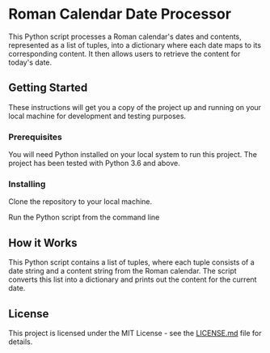 
# Roman Calendar Date Processor

This Python script processes a Roman calendar's dates and contents, represented as a list of tuples, into a dictionary where each date maps to its corresponding content. It then allows users to retrieve the content for today's date.

## Getting Started

These instructions will get you a copy of the project up and running on your local machine for development and testing purposes.

### Prerequisites

You will need Python installed on your local system to run this project. The project has been tested with Python 3.6 and above.

### Installing

Clone the repository to your local machine.

Run the Python script from the command line

## How it Works

This Python script contains a list of tuples, where each tuple consists of a date string and a content string from the Roman calendar. The script converts this list into a dictionary and prints out the content for the current date.

## License

This project is licensed under the MIT License - see the [LICENSE.md](LICENSE.md) file for details.
